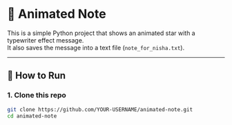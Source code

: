 # 🌟 Animated Note

This is a simple Python project that shows an animated star with a typewriter effect message.  
It also saves the message into a text file (`note_for_nisha.txt`).

---

## 🚀 How to Run

### 1. Clone this repo
```bash
git clone https://github.com/YOUR-USERNAME/animated-note.git
cd animated-note
